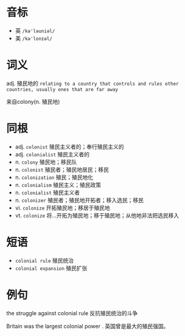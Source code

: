 # 音标

- 英 `/kə'ləuniəl/`
- 美 `/kə'lonɪəl/`

# 词义

adj. 殖民地的
`relating to a country that controls and rules other countries, usually ones that are far away`



来自colony(n. 殖民地)

# 同根

- adj. `colonist` 殖民主义者的；奉行殖民主义的
- adj. `colonialist` 殖民主义者的
- n. `colony` 殖民地；移民队
- n. `colonist` 殖民者；殖民地居民；移民
- n. `colonization` 殖民；殖民地化
- n. `colonialism` 殖民主义；殖民政策
- n. `colonialist` 殖民主义者
- n. `colonizer` 殖民者；殖民地开拓者；移入选民；移民
- vi. `colonize` 开拓殖民地；移居于殖民地
- vt. `colonize` 将…开拓为殖民地；移于殖民地；从他地非法把选民移入

# 短语

- `colonial rule` 殖民统治
- `colonial expansion` 殖民扩张

# 例句

the struggle against colonial rule
反抗殖民统治的斗争

Britain was the largest colonial power .
英国曾是最大的殖民强国。


